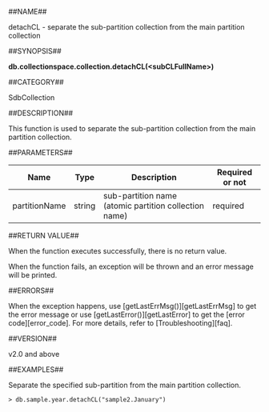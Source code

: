 ##NAME##

detachCL - separate the sub-partition collection from the main partition collection

##SYNOPSIS##

**db.collectionspace.collection.detachCL\(\<subCLFullName\>\)**

##CATEGORY##

SdbCollection

##DESCRIPTION##

This function is used to separate the sub-partition collection from the main partition collection.

##PARAMETERS##

| Name | Type| Description | Required or not |
| ------ | ------ | ------ | ------ |
| partitionName | string | sub-partition name (atomic partition collection name) | required |

##RETURN VALUE##

When the function executes successfully, there is no return value.

When the function fails, an exception will be thrown and an error message will be printed.

##ERRORS##

When the exception happens, use [getLastErrMsg()][getLastErrMsg] to get the error message or use [getLastError()][getLastError] to get the [error code][error_code]. For more details, refer to [Troubleshooting][faq].

##VERSION##

v2.0 and above

##EXAMPLES##

Separate the specified sub-partition from the main partition collection.

```lang-javascript
> db.sample.year.detachCL("sample2.January")
```

[^_^]:
    Links
[getLastErrMsg]:manual/Manual/Sequoiadb_Command/Global/getLastErrMsg.md
[getLastError]:manual/Manual/Sequoiadb_Command/Global/getLastError.md
[faq]:manual/FAQ/faq_sdb.md
[error_code]:manual/Manual/Sequoiadb_error_code.md
